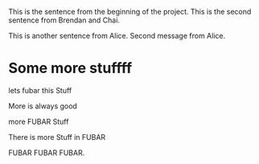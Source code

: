 This is the sentence from the beginning of the project.
This is the second sentence from Brendan and Chai.

This is another sentence from Alice.
Second message from Alice.

Some more stuffff 
=======

lets fubar this Stuff

More is always good

more FUBAR Stuff


There is  more Stuff in FUBAR

FUBAR FUBAR FUBAR.


